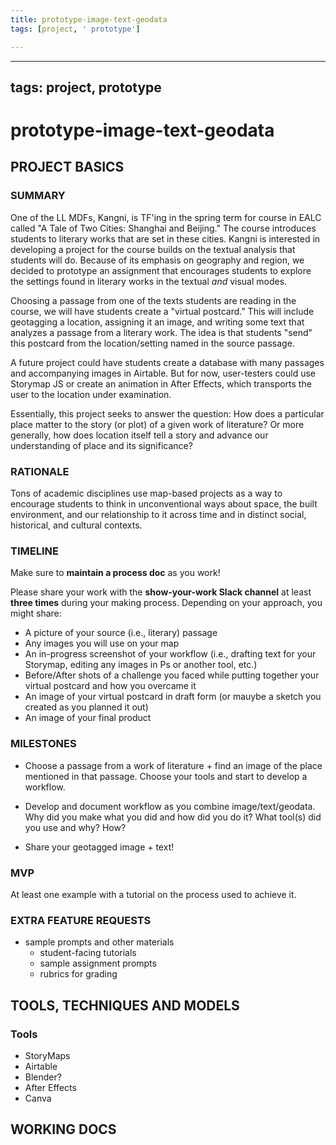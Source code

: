 ```yaml
---
title: prototype-image-text-geodata
tags: [project, ' prototype']

---
```


---
tags: project, prototype
---

# prototype-image-text-geodata

## PROJECT BASICS

### SUMMARY
One of the LL MDFs, Kangni, is TF'ing in the spring term for course in EALC called "A Tale of Two Cities: Shanghai and Beijing." The course introduces students to literary works that are set in these cities. Kangni is interested in developing a project for the course builds on the textual analysis that students will do. Because of its emphasis on geography and region, we decided to prototype an assignment that encourages students to explore the settings found in literary works in the textual *and* visual modes.

Choosing a passage from one of the texts students are reading in the course, we will have students create a "virtual postcard." This will include geotagging a location, assigning it an image, and writing some text that analyzes a passage from a literary work. The idea is that students "send" this postcard from the location/setting named in the source passage.

A future project could have students create a database with many passages and accompanying images in Airtable. But for now, user-testers could use Storymap JS or create an animation in After Effects, which transports the user to the location under examination.

Essentially, this project seeks to answer the question: How does a particular place matter to the story (or plot) of a given work of literature? Or more generally, how does location itself tell a story and advance our understanding of place and its significance?


### RATIONALE 

Tons of academic disciplines use map-based projects as a way to encourage students to think in unconventional ways about space, the built environment, and our relationship to it across time and in distinct social, historical, and cultural contexts. 

### TIMELINE

Make sure to **maintain a process doc** as you work!

Please share your work with the **show-your-work Slack channel** at least **three times** during your making process. Depending on your approach, you might share:
* A picture of your source (i.e., literary) passage
* Any images you will use on your map
* An in-progress screenshot of your workflow (i.e., drafting text for your Storymap, editing any images in Ps or another tool, etc.)
* Before/After shots of a challenge you faced while putting together your virtual postcard and how you overcame it
* An image of your virtual postcard in draft form (or mauybe a sketch you created as you planned it out)
* An image of your final product

### MILESTONES
* Choose a passage from a work of literature + find an image of the place mentioned in that passage. Choose your tools and start to develop a workflow.

* Develop and document workflow as you combine image/text/geodata. Why did you make what you did and how did you do it? What tool(s) did you use and why? How?

* Share your geotagged image + text!


### MVP

At least one example with a tutorial on the process used to achieve it. 

### EXTRA FEATURE REQUESTS

* sample prompts and other materials
    * student-facing tutorials
    * sample assignment prompts
    * rubrics for grading

## TOOLS, TECHNIQUES AND MODELS

### Tools
* StoryMaps
* Airtable
* Blender?
* After Effects
* Canva

## WORKING DOCS

